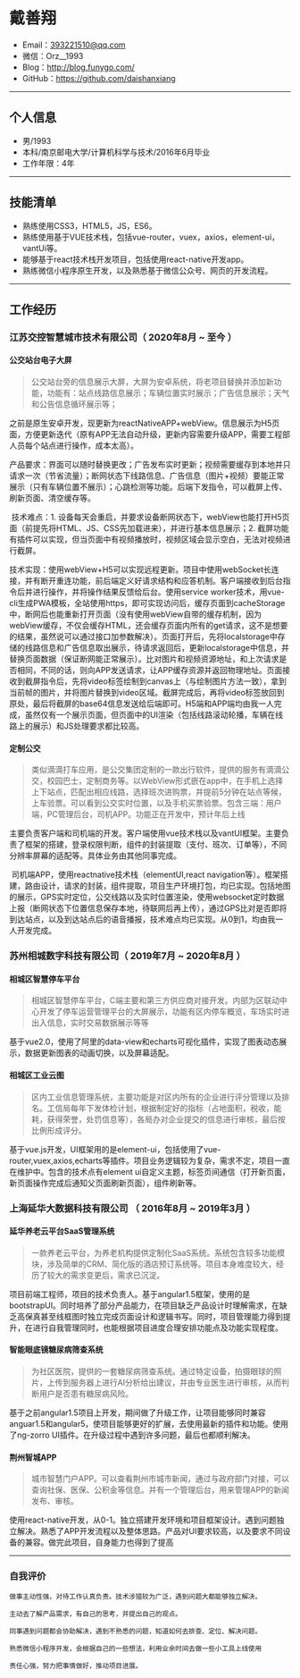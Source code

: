 # 戴善翔

- Email：393221510@qq.com
- 微信：Orz__1993
- Blog：http://blog.funygo.com/
- GitHub：https://github.com/daishanxiang

---

## 个人信息

- 男/1993
- 本科/南京邮电大学/计算机科学与技术/2016年6月毕业
- 工作年限：4年

---

## 技能清单

- 熟练使用CSS3，HTML5，JS，ES6。
- 熟练使用基于VUE技术栈，包括vue-router，vuex，axios，element-ui，vantUi等。
- 能够基于react技术栈开发项目，包括使用react-native开发app。
- 熟练微信小程序原生开发，以及熟悉基于微信公众号、网页的开发流程。

---

## 工作经历

### 江苏交控智慧城市技术有限公司（ 2020年8月 ~ 至今 ）

#### 公交站台电子大屏

> 公交站台旁的信息展示大屏，大屏为安卓系统，将老项目替换并添加新功能，功能有：站点线路信息展示；车辆位置实时展示；广告信息展示；天气和公告信息循环展示等；

​		之前是原生安卓开发，现更新为reactNativeAPP+webView。信息展示为H5页面，方便更新迭代（原有APP无法自动升级，更新内容需要升级APP，需要工程部人员每个站点进行操作，成本太高）。

​		产品要求：界面可以随时替换更改；广告发布实时更新；视频需要缓存到本地并只请求一次（节省流量）；断网状态下线路信息、广告信息（图片+视频）要能正常展示（只有车辆位置不展示）；心跳检测等功能。后端下发指令，可以截屏上传、刷新页面、清空缓存等。

​		技术难点：1. 设备每天会重启，并要求设备断网状态下，webView也能打开H5页面（前提先将HTML、JS、CSS先加载进来），并进行基本信息展示；2. 截屏功能有插件可以实现，但当页面中有视频播放时，视频区域会显示空白，无法对视频进行截屏。

​		技术实现：使用webView+H5可以实现远程更新。项目中使用webSocket长连接，并有断开重连功能，前后端定义好请求结构和应答机制。客户端接收到后台指令后并进行操作，并将操作结果反馈给后台。使用service worker技术，用vue-cli生成PWA模板，全站使用https，即可实现访问后，缓存页面到cacheStorage中，断网后也能重新打开页面（没有使用webView自带的缓存机制，因为webView缓存，不仅会缓存HTML，还会缓存页面内所有的get请求，这不是想要的结果，虽然说可以通过接口加参数解决）。页面打开后，先将localstorage中存储的线路信息和广告信息取出展示，待请求返回后，更新localstorage中信息，并替换页面数据（保证断网能正常展示）。比对图片和视频资源地址，和上次请求是否相同，不同的话，则向APP发送请求，让APP缓存资源并返回物理地址。页面接收到截屏指令后，先将video标签绘制到canvas上（与绘制图片方法一致），拿到当前帧的图片，并将图片替换到video区域。截屏完成后，再将video标签放回到原处，最后将截屏的base64信息发送给后端即可。H5端和APP端均由我一人完成，虽然仅有一个展示页面，但页面中的UI渲染（包括线路滚动轮播，车辆在线路上的展示）和JS处理要求都比较高。

#### 定制公交

> 类似滴滴打车应用，是公交集团定制的一款出行软件，提供的服务有滴滴公交，校园巴士，定制商务等。以WebView形式嵌在app中，在手机上选择上下站点，匹配出相应线路，选择班次进购票，并提前5分钟在站点等候，上车验票。可以看到公交实时位置，以及手机买票验票。包含三端：用户端，PC管理后台，司机APP。功能正在开发中，预计年后上线

​		主要负责客户端和司机端的开发。客户端使用vue技术栈以及vantUI框架。主要负责了框架的搭建，登录权限判断，组件的封装提取（支付、班次、订单等），不同分辨率屏幕的适配等。具体业务由其他同事完成。

​		司机端APP，使用reactnative技术栈（elementUI,react navigation等）。框架搭建，路由设计，请求的封装，组件提取，项目生产环境打包，均已实现。包括地图的展示，GPS实时定位，公交线路以及实时位置渲染，使用websocket定时数据上报（断网状态下位置信息保存本地，待联网后再上传），通过GPS比对是否即将到达站点，以及到达站点后的语音播报，技术难点均已实现。从0到1，均由我一人开发完成。

### 苏州相城数字科技有限公司（ 2019年7月 ~ 2020年8月 ）

#### 相城区智慧停车平台

> 相城区智慧停车平台，C端主要和第三方供应商对接开发。内部为区联动中心开发了停车运营管理平台的大屏展示，功能有区内停车概览，车场实时进出入信息，实时交易数据展示等等

​	基于vue2.0，使用了阿里的data-view和echarts可视化插件，实现了图表动态展示，数据更新图表的动画切换，以及屏幕适配。

#### 相城区工业云图

> 区内工业信息管理系统，主要功能是对区内所有的企业进行评分管理以及排名。工信局每年下发体检计划，根据制定好的指标（占地面积，税收，能耗，获得荣誉，处罚信息等），各局办对企业提交的信息进行审核，最后按比例形成评分。

​	基于vue.js开发，UI框架用的是element-ui，包括使用了vue-router,vuex,axios,echarts等插件。项目业务逻辑较为复杂，需求不定，项目一直在维护中。包含的技术点有element ui自定义主题，标签页间通信（打开新页面，新页面操作完成后通知父页面刷新页面），组件刷新等。

### 上海延华大数据科技有限公司 （ 2016年8月 ~ 2019年3月 ）

#### 延华养老云平台SaaS管理系统

> 一款养老云平台，为养老机构提供定制化SaaS系统。系统包含较多功能模块，涉及简单的CRM、简化版的酒店预订系统等。项目本身难度较大，经历了较大的需求变更后，需求已沉淀。

​	项目前端工程师，项目的技术负责人。基于angular1.5框架，使用的是bootstrapUI。同时培养了部分产品能力，在项目缺乏产品设计时理解需求，在缺乏高保真甚至线框图时独立完成页面设计和逻辑书写。同时，项目管理能力得到提升，在进行自我管理同时，也能根据项目进度合理安排功能点及功能实现程度。

#### 智能眼底镜糖尿病筛查系统

> 为社区医院，提供的一套糖尿病筛查系统。通过特定设备，拍摄眼球的照片，上传到服务器上进行AI分析给出建议，并由专业医生进行审核，从而判断用户是否患有糖尿病风险。

​	基于之前angular1.5项目上开发，期间做了升级工作，让项目能够同时兼容anguar1.5和angular5，使项目能够更好的扩展，去使用最新的插件和功能。使用了ng-zorro UI插件。在升级过程中遇到许多问题，最后也都顺利解决。

#### 荆州智城APP

> 城市智慧门户APP。可以查看荆州市城市新闻，通过与政府部门对接，可以查询社保、医保、公积金等信息。并有一个管理后台，用来管理APP的新闻发布、审核。

​	使用react-native开发，从0-1。独立搭建开发环境和项目框架设计。遇到问题独立解决。熟悉了APP开发流程以及整体思路。产品对UI要求较高，以及要求不同设备的兼容。做完此项目，自身能力也得到了提高



---

### 自我评价
	做事主动性强，对待工作认真负责。技术涉猎较为广泛，遇到问题大都能够独立解决。
	
	主动去了解产品需求，有自己的思考，并提出自己的观点。
	
	同事遇到问题都会协助解决，遇到不熟悉的问题，知道如何去排查、定位、解决问题。
	
	熟悉微信小程序开发，会根据自己的一些想法，利用业余时间去做一些小工具上线使用
	
	责任心强，努力把事情做好，推动项目进展。
